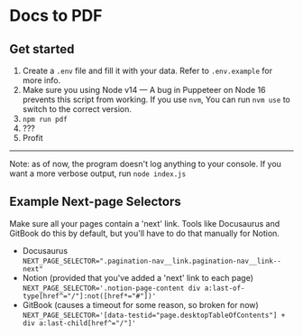 # Docs to PDF

## Get started

1. Create a `.env` file and fill it with your data. Refer to `.env.example` for more info.
2. Make sure you using Node v14 — A bug in Puppeteer on Node 16 prevents this script from working. If you use `nvm`, You can run `nvm use` to switch to the correct version.
3. `npm run pdf`
4. ???
5. Profit

---

Note: as of now, the program doesn't log anything to your console. If you want a more verbose output, run `node index.js`

## Example Next-page Selectors

Make sure all your pages contain a 'next' link. Tools like Docusaurus and GitBook do this by default, but you'll have to do that manually for Notion.

- Docusaurus <br/>
  `NEXT_PAGE_SELECTOR=".pagination-nav__link.pagination-nav__link--next"`
- Notion (provided that you've added a 'next' link to each page)<br/>
  `NEXT_PAGE_SELECTOR='.notion-page-content div a:last-of-type[href^="/"]:not([href*="#"])'`
- GitBook (causes a timeout for some reason, so broken for now)<br/>
  `NEXT_PAGE_SELECTOR='[data-testid="page.desktopTableOfContents"] + div a:last-child[href^="/"]'`
